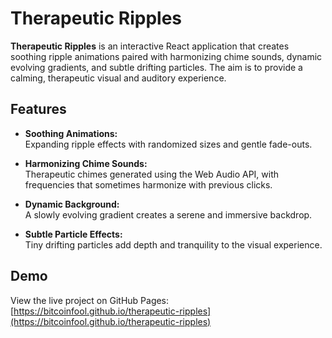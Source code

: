 # Therapeutic Ripples

**Therapeutic Ripples** is an interactive React application that creates soothing ripple animations paired with harmonizing chime sounds, dynamic evolving gradients, and subtle drifting particles. The aim is to provide a calming, therapeutic visual and auditory experience.

## Features

- **Soothing Animations:**  
  Expanding ripple effects with randomized sizes and gentle fade-outs.

- **Harmonizing Chime Sounds:**  
  Therapeutic chimes generated using the Web Audio API, with frequencies that sometimes harmonize with previous clicks.

- **Dynamic Background:**  
  A slowly evolving gradient creates a serene and immersive backdrop.

- **Subtle Particle Effects:**  
  Tiny drifting particles add depth and tranquility to the visual experience.

## Demo

View the live project on GitHub Pages:  
[https://bitcoinfool.github.io/therapeutic-ripples](https://bitcoinfool.github.io/therapeutic-ripples)
